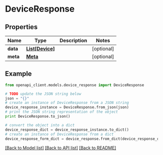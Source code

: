 # DeviceResponse


## Properties

Name | Type | Description | Notes
------------ | ------------- | ------------- | -------------
**data** | [**List[Device]**](Device.md) |  | [optional] 
**meta** | [**Meta**](Meta.md) |  | [optional] 

## Example

```python
from openapi_client.models.device_response import DeviceResponse

# TODO update the JSON string below
json = "{}"
# create an instance of DeviceResponse from a JSON string
device_response_instance = DeviceResponse.from_json(json)
# print the JSON string representation of the object
print DeviceResponse.to_json()

# convert the object into a dict
device_response_dict = device_response_instance.to_dict()
# create an instance of DeviceResponse from a dict
device_response_form_dict = device_response.from_dict(device_response_dict)
```
[[Back to Model list]](../README.md#documentation-for-models) [[Back to API list]](../README.md#documentation-for-api-endpoints) [[Back to README]](../README.md)


